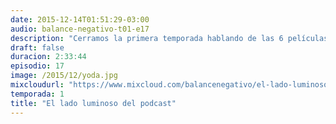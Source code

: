 ```yaml
---
date: 2015-12-14T01:51:29-03:00
audio: balance-negativo-t01-e17
description: "Cerramos la primera temporada hablando de las 6 películas de Star Wars en un especial de 2 partes, empezando con la trilogía original; ¿son tan buenas como dicen? ¡Escuchá y comprobá nuestra opinión!"
draft: false
duracion: 2:33:44
episodio: 17
image: /2015/12/yoda.jpg
mixcloudurl: "https://www.mixcloud.com/balancenegativo/el-lado-luminoso-del-podcast-balance-negativo-t01-e17/"
temporada: 1
title: "El lado luminoso del podcast"
---
```

